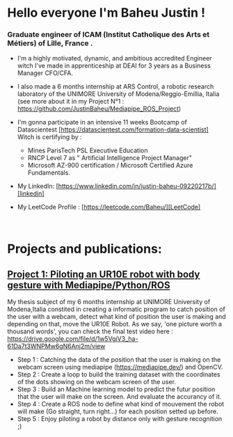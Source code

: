# Hello everyone I'm Baheu Justin !

### Graduate engineer of ICAM (Institut Catholique des Arts et Métiers) of Lille, France . 

- I'm a highly motivated, dynamic, and ambitious accredited Engineer witch I've made in apprenticeship at DEAI for 3 years as a Business Manager CFO/CFA.
- I also made a 6 months internship at ARS Control, a robotic research laboratory of the UNIMORE University of Modena/Reggio-Emillia, Italia (see more about it in my Project N°1 : https://github.com/JustinBaheu/Mediapipe_ROS_Project)
- I'm gonna participate in an intensive 11 weeks Bootcamp of Datascientest [https://datascientest.com/formation-data-scientist] 
    Witch is certifying by :  
    * Mines ParisTech PSL Executive Education 
    * RNCP Level 7 as " Artificial Intelligence Project Manager"
    * Microsoft AZ-900 certification / Microsoft Certified Azure Fundamentals.
    
- My LinkedIn: [https://www.linkedin.com/in/justin-baheu-09220217b/][linkedin]
- My LeetCode Profile : [https://leetcode.com/Baheu/][LeetCode]

<br />

# Projects and publications:
## [Project 1: Piloting an UR10E robot with body gesture with Mediapipe/Python/ROS](https://github.com/JustinBaheu/Mediapipe_ROS_Project)
My thesis subject of my 6 months internship at UNIMORE University of Modena,Italia constited in creating a informatic program to catch position of the user with a webcam, detect what kind of position the user is making and depending on that, move the UR10E Robot. As we say, 'one picture worth a thousand words', you can check the final test video here : https://drive.google.com/file/d/1w5VgjV3_ha-61Da7t3WNPMw6gN6Anj2m/view

- Step 1 : Catching the data of the position that the user is making on the webcam screen using mediapipe (https://mediapipe.dev/) and OpenCV.
- Step 2 : Create a loop to build the training dataset with the coordinates of the dots showing on the webcam screen of the user.
- Step 3 : Build an Machine learning model to predict the futur position that the user will make on the screen. And evaluate the accurancy of it.
- Step 4 : Create a ROS node to define what kind of mouvement the robot  will make (Go straight, turn right...) for each position setted up before.
- Step 5 : Enjoy piloting a robot by distance only with gesture recognition ;)
